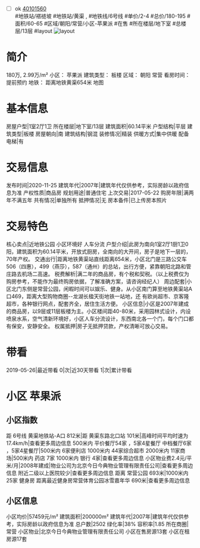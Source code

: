 - [ ] ok [40101560](https://bj.5i5j.com/ershoufang/40101560.html)  
 #地铁站/褡裢坡 #地铁站/黄渠 ,  #地铁线/6号线
#单价/2-4 #总价/180-195 #面积/60-65   #区域/朝阳/常营/小区-苹果派 #在售 #所在楼层/地下室 #总楼层/13层 #layout 
![layout](http://image16.5i5j.com/erp/house/4010/40101560/huxing/ifopkfikc0bd510e.jpg_P5.jpg) 
# 简介 
 180万,  2.99万/m² 
小区： 苹果派
建筑类型： 板楼
区域： 朝阳 常营
看房时间： 提前预约
地铁： 距离地铁黄渠654米 地图
# 基本信息 
 房屋户型|1室2厅1卫
所在楼层|地下室/13层
建筑面积|60.14平米
户型结构|平层
建筑类型|板楼
房屋朝向|南
建筑结构|钢混
装修情况|精装
供暖方式|集中供暖
配备电梯|有
# 交易信息 
 发布时间|2020-11-25
建筑年代|2007年|建筑年代仅供参考，实际房龄以政府信息为准
产权性质|商品房
规划用途|普通住宅
上次交易|2017-05-22
购房年限|满两年不满五年
共有情况|单独所有
抵押情况|无
房本备件|已上传房本照片
# 交易特色 
 核心卖点|近地铁公园 小区环境好 人车分流
户型介绍|此房为南向1室2厅1厨1卫0阳，建筑面积为60.14平米，开放式厨房，全南向的大开间，房子是地下一层的，70年产权。
交通出行|距离地铁黄渠站直线距离654米，小区北门是三路公交车506（四惠），499（燕莎），587（通州）的总站，出行方便，紧靠朝阳北路和管庄路去机场二高速。
税费解析|满二年的商品房，有个税和契税。（以上税费仅为购房参考，不能作为最终购房依据，了解准确方案，请咨询经纪人）
周边配套|小区北门东侧是常营公园，闲暇时间可以娱乐、健身。从小区南门算至地铁黄渠站A 口469，距离大型购物商圈--龙湖长楹天街地铁一站地，还 有欧尚超市、京客隆超市，各种银行网点，配套齐全，居住生活方便。
小区信息|小区是2007年建成的商品房，以9层或11层板楼为主。小区楼间距40-80米，采用园林式设计，内设喷泉水系，空气清新环境好，小区人车分流设计，东西南北各一个门，每个门口都有保安，安静安全。
权属抵押|房子无抵押贷款，产权清晰可放心交易。
# 带看 
 2019-05-26|最近带看	 0|次|近30天带看	 1|次|累计带看
# 小区 苹果派
## 小区指数 
 距 6号线 黄渠地铁站-A口 812米|距 黄渠东路北口站 101米|高峰时间平均时速为17.4km/h|查看更多周边信息
500米内 平价餐厅54家 ，5家4星餐厅
中档餐厅6家 ，5家4星餐厅|500米内 6家便利店
1000米内 44家综合超市
2000米内 11家商场|500米内 药店 7家
1000米内 银行 4家|查看更多周边信息
小区物业费2.4元/平米/月|2008年建成|物业公司为北京今日今典物业管理有限责任公司|查看更多周边信息
附近二级以上医院较少|查看更多周边信息
距离 常营公园 693米|1000米内 25家 健身房
距离最近健身房常营体育公园冰雪嘉年华 690米|查看更多周边信息
## 小区信息 
 小区均价|57459元/m²
建筑面积|200000m²
建筑年代|2007年|建筑年代仅供参考，实际房龄以政府信息为准
总户数|2502
绿化率|38%
容积率|1.85
所在商圈|常营
小区物业|北京今日今典物业管理有限责任公司
小区在售房源13套
小区在租房源17套

